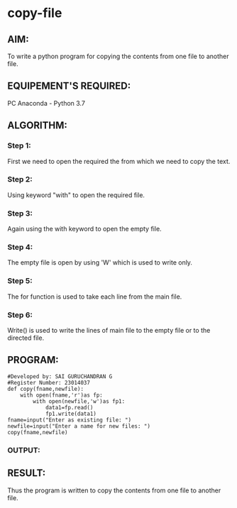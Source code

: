 # copy-file
## AIM:
To write a python program for copying the contents from one file to another file.
## EQUIPEMENT'S REQUIRED: 
PC
Anaconda - Python 3.7
## ALGORITHM: 
### Step 1:
First we need to open the required the from which we need to copy the text.
### Step 2: 
 Using keyword "with" to open the required file.
### Step 3: 
Again using the with keyword to open the empty file.
### Step 4:  
The empty file is open by using 'W' which is used to write only.
### Step 5: 
The for function is used to take each line from the main file.
### Step 6: 
Write() is used to write the lines of main file to the empty file or to the directed file.

## PROGRAM:
```
#Developed by: SAI GURUCHANDRAN G
#Register Number: 23014037
def copy(fname,newfile):
    with open(fname,'r')as fp:
        with open(newfile,'w')as fp1:
            data1=fp.read()
            fp1.write(data1)
fname=input("Enter as existing file: ")
newfile=input("Enter a name for new files: ")
copy(fname,newfile)
```

### OUTPUT:



## RESULT:
Thus the program is written to copy the contents from one file to another file.
